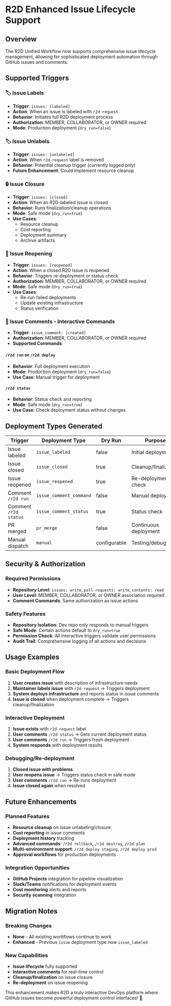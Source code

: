# R2D Enhanced Issue Lifecycle Support

## Overview
The R2D Unified Workflow now supports comprehensive issue lifecycle management, allowing for sophisticated deployment automation through GitHub issues and comments.

## Supported Triggers

### 🏷️ Issue Labels
- **Trigger**: `issues: [labeled]`
- **Action**: When an issue is labeled with `r2d-request`
- **Behavior**: Initiates full R2D deployment process
- **Authorization**: MEMBER, COLLABORATOR, or OWNER required
- **Mode**: Production deployment (`dry_run=false`)

### 🏷️ Issue Unlabels  
- **Trigger**: `issues: [unlabeled]`
- **Action**: When `r2d-request` label is removed
- **Behavior**: Potential cleanup trigger (currently logged only)
- **Future Enhancement**: Could implement resource cleanup

### 🔒 Issue Closure
- **Trigger**: `issues: [closed]`
- **Action**: When an R2D-labeled issue is closed
- **Behavior**: Runs finalization/cleanup operations
- **Mode**: Safe mode (`dry_run=true`)
- **Use Cases**: 
  - Resource cleanup
  - Cost reporting
  - Deployment summary
  - Archive artifacts

### 🔄 Issue Reopening
- **Trigger**: `issues: [reopened]`
- **Action**: When a closed R2D issue is reopened
- **Behavior**: Triggers re-deployment or status check
- **Authorization**: MEMBER, COLLABORATOR, or OWNER required
- **Mode**: Safe mode (`dry_run=true`)
- **Use Cases**:
  - Re-run failed deployments
  - Update existing infrastructure
  - Status verification

### 💬 Issue Comments - Interactive Commands
- **Trigger**: `issue_comment: [created]`
- **Authorization**: MEMBER, COLLABORATOR, or OWNER required
- **Supported Commands**:

#### `/r2d run` or `/r2d deploy`
- **Behavior**: Full deployment execution
- **Mode**: Production deployment (`dry_run=false`)
- **Use Case**: Manual trigger for deployment

#### `/r2d status`
- **Behavior**: Status check and reporting
- **Mode**: Safe mode (`dry_run=true`)
- **Use Case**: Check deployment status without changes

## Deployment Types Generated

| Trigger | Deployment Type | Dry Run | Purpose |
|---------|----------------|---------|---------|
| Issue labeled | `issue_labeled` | false | Initial deployment |
| Issue closed | `issue_closed` | true | Cleanup/finalization |
| Issue reopened | `issue_reopened` | true | Re-deployment check |
| Comment `/r2d run` | `issue_comment_command` | false | Manual deployment |
| Comment `/r2d status` | `issue_comment_status` | true | Status check |
| PR merged | `pr_merge` | false | Continuous deployment |
| Manual dispatch | `manual` | configurable | Testing/debugging |

## Security & Authorization

### Required Permissions
- **Repository Level**: `issues: write`, `pull-requests: write`, `contents: read`
- **User Level**: MEMBER, COLLABORATOR, or OWNER association required
- **Comment Commands**: Same authorization as issue actions

### Safety Features
- **Repository Isolation**: Dev repo only responds to manual triggers
- **Safe Mode**: Certain actions default to `dry_run=true`
- **Permission Check**: All interactive triggers validate user permissions
- **Audit Trail**: Comprehensive logging of all actions and decisions

## Usage Examples

### Basic Deployment Flow
1. **User creates issue** with description of infrastructure needs
2. **Maintainer labels issue** with `r2d-request` → Triggers deployment
3. **System deploys infrastructure** and reports status in issue comments
4. **Issue is closed** when deployment complete → Triggers cleanup/finalization

### Interactive Deployment
1. **Issue exists** with `r2d-request` label
2. **User comments** `/r2d status` → Gets current deployment status
3. **User comments** `/r2d run` → Triggers fresh deployment
4. **System responds** with deployment results

### Debugging/Re-deployment
1. **Closed issue with problems** 
2. **User reopens issue** → Triggers status check in safe mode
3. **User comments** `/r2d run` → Re-runs deployment
4. **Issue closed again** when resolved

## Future Enhancements

### Planned Features
- **Resource cleanup** on issue unlabeling/closure
- **Cost reporting** in issue comments
- **Deployment history** tracking
- **Advanced commands**: `/r2d rollback`, `/r2d destroy`, `/r2d plan`
- **Multi-environment support**: `/r2d deploy staging`, `/r2d deploy prod`
- **Approval workflows** for production deployments

### Integration Opportunities
- **GitHub Projects** integration for pipeline visualization
- **Slack/Teams** notifications for deployment events
- **Cost monitoring** alerts and reports
- **Security scanning** integration

## Migration Notes

### Breaking Changes
- **None** - All existing workflows continue to work
- **Enhanced** - Previous `issue` deployment type now `issue_labeled`

### New Capabilities
- **Issue lifecycle** fully supported
- **Interactive comments** for real-time control
- **Cleanup/finalization** on issue closure
- **Re-deployment** on issue reopening

This enhancement makes R2D a truly interactive DevOps platform where GitHub issues become powerful deployment control interfaces! 🚀
